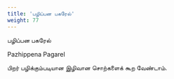 ```yaml
---
title: 'பழிப்பன பகரேல்'
weight: 77
---
```

 

பழிப்பன பகரேல்

Pazhippena Pagarel

பிறர் பழிக்கும்படியான இழிவான சொற்களைக் கூற வேண்டாம்.